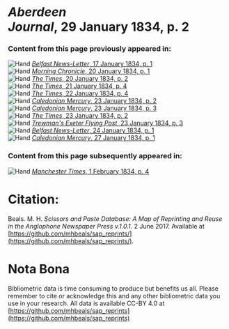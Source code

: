 # *Aberdeen Journal*, 29 January 1834, p. 2  
  
### Content from this page previously appeared in:  
![Hand](http://scissorsandpaste.net/wp-content/uploads/2017/06/smallhandpointer.png) [*Belfast News-Letter*, 17 January 1834, p. 1](https://mhbeals.github.io/sap_html/Belfast-News-Letter/Belfast-News-Letter-17-January-1834-p-1)  
![Hand](http://scissorsandpaste.net/wp-content/uploads/2017/06/smallhandpointer.png) [*Morning Chronicle*, 20 January 1834, p. 1](https://mhbeals.github.io/sap_html/Morning-Chronicle/Morning-Chronicle-20-January-1834-p-1)  
![Hand](http://scissorsandpaste.net/wp-content/uploads/2017/06/smallhandpointer.png) [*The Times*, 20 January 1834, p. 2](https://mhbeals.github.io/sap_html/The-Times/The-Times-20-January-1834-p-2)  
![Hand](http://scissorsandpaste.net/wp-content/uploads/2017/06/smallhandpointer.png) [*The Times*, 21 January 1834, p. 4](https://mhbeals.github.io/sap_html/The-Times/The-Times-21-January-1834-p-4)  
![Hand](http://scissorsandpaste.net/wp-content/uploads/2017/06/smallhandpointer.png) [*The Times*, 22 January 1834, p. 4](https://mhbeals.github.io/sap_html/The-Times/The-Times-22-January-1834-p-4)  
![Hand](http://scissorsandpaste.net/wp-content/uploads/2017/06/smallhandpointer.png) [*Caledonian Mercury*, 23 January 1834, p. 2](https://mhbeals.github.io/sap_html/Caledonian-Mercury/Caledonian-Mercury-23-January-1834-p-2)  
![Hand](http://scissorsandpaste.net/wp-content/uploads/2017/06/smallhandpointer.png) [*Caledonian Mercury*, 23 January 1834, p. 3](https://mhbeals.github.io/sap_html/Caledonian-Mercury/Caledonian-Mercury-23-January-1834-p-3)  
![Hand](http://scissorsandpaste.net/wp-content/uploads/2017/06/smallhandpointer.png) [*The Times*, 23 January 1834, p. 2](https://mhbeals.github.io/sap_html/The-Times/The-Times-23-January-1834-p-2)  
![Hand](http://scissorsandpaste.net/wp-content/uploads/2017/06/smallhandpointer.png) [*Trewman's Exeter Flying Post*, 23 January 1834, p. 3](https://mhbeals.github.io/sap_html/Trewman's-Exeter-Flying-Post/Trewman's-Exeter-Flying-Post-23-January-1834-p-3)  
![Hand](http://scissorsandpaste.net/wp-content/uploads/2017/06/smallhandpointer.png) [*Belfast News-Letter*, 24 January 1834, p. 1](https://mhbeals.github.io/sap_html/Belfast-News-Letter/Belfast-News-Letter-24-January-1834-p-1)  
![Hand](http://scissorsandpaste.net/wp-content/uploads/2017/06/smallhandpointer.png) [*Caledonian Mercury*, 27 January 1834, p. 1](https://mhbeals.github.io/sap_html/Caledonian-Mercury/Caledonian-Mercury-27-January-1834-p-1)  
  
### Content from this page subsequently appeared in:  
![Hand](http://scissorsandpaste.net/wp-content/uploads/2017/06/smallhandpointer.png) [*Manchester Times*, 1 February 1834, p. 4](https://mhbeals.github.io/sap_html/Manchester-Times/Manchester-Times-1-February-1834-p-4)  


# Citation: 

Beals. M. H. *Scissors and Paste Database: A Map of Reprinting and Reuse in the Anglophone Newspaper Press v.1.0.1.* 2 June 2017. Available at [https://github.com/mhbeals/sap_reprints/](https://github.com/mhbeals/sap_reprints/). 

# Nota Bona

Bibliometric data is time consuming to produce but benefits us all. Please remember to cite or acknowledge this and any other bibliometric data you use in your research. All data is available CC-BY 4.0 at [https://github.com/mhbeals/sap_reprints](https://github.com/mhbeals/sap_reprints)